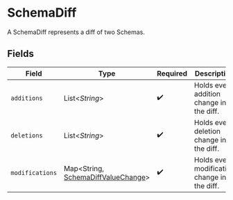 # SchemaDiff

A SchemaDiff represents a diff of two Schemas.


## Fields

| Field                                                                              | Type                                                                               | Required                                                                           | Description                                                                        |
| ---------------------------------------------------------------------------------- | ---------------------------------------------------------------------------------- | ---------------------------------------------------------------------------------- | ---------------------------------------------------------------------------------- |
| `additions`                                                                        | List<*String*>                                                                     | :heavy_check_mark:                                                                 | Holds every addition change in the diff.                                           |
| `deletions`                                                                        | List<*String*>                                                                     | :heavy_check_mark:                                                                 | Holds every deletion change in the diff.                                           |
| `modifications`                                                                    | Map<String, [SchemaDiffValueChange](../../models/shared/SchemaDiffValueChange.md)> | :heavy_check_mark:                                                                 | Holds every modification change in the diff.                                       |